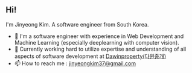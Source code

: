 ## Hi!

I'm Jinyeong Kim. A software engineer from South Korea.

- 🌱 I'm a software engineer with experience in Web Development and Machine Learning (especially deeplearning with computer vision).
- 🔭 Currently working hard to utilize expertise and understanding of all aspects of software development at [Dawinproperty(다윈중개)](https://dawin.xyz/)
- 📫 How to reach me : jinyeongkim37@gmail.com

<!--
![bluecandle's github stats](https://github-readme-stats..vercel.app/api?username=bluecandle&count_private=true&show_icons=true&theme=radical)
-->

<!--
**bluecandle/bluecandle** is a ✨ _special_ ✨ repository because its `README.md` (this file) appears on your GitHub profile.

Here are some ideas to get you started:

- 🔭 I’m currently working on ...
- 🌱 I’m currently learning ...
- 👯 I’m looking to collaborate on ...
- 🤔 I’m looking for help with ...
- 💬 Ask me about ...
- 📫 How to reach me: ...
- 😄 Pronouns: ...
- ⚡ Fun fact: ...
-->
